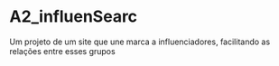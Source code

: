 # A2_influenSearc

Um projeto de um site que une marca a influenciadores, facilitando as relações entre esses grupos
